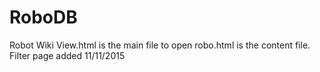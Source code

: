 # RoboDB
Robot Wiki
View.html is the main file to open
robo.html is the content file.
Filter page added 11/11/2015